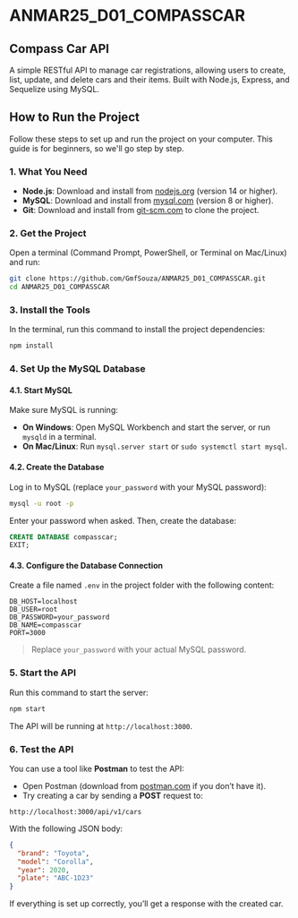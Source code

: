 ﻿# ANMAR25_D01_COMPASSCAR

## Compass Car API

A simple RESTful API to manage car registrations, allowing users to create, list, update, and delete cars and their items. Built with Node.js, Express, and Sequelize using MySQL.

## How to Run the Project

Follow these steps to set up and run the project on your computer. This guide is for beginners, so we'll go step by step.

### 1. What You Need

- **Node.js**: Download and install from [nodejs.org](https://nodejs.org) (version 14 or higher).
- **MySQL**: Download and install from [mysql.com](https://dev.mysql.com/downloads/installer/) (version 8 or higher).
- **Git**: Download and install from [git-scm.com](https://git-scm.com) to clone the project.

### 2. Get the Project

Open a terminal (Command Prompt, PowerShell, or Terminal on Mac/Linux) and run:

```bash
git clone https://github.com/GmfSouza/ANMAR25_D01_COMPASSCAR.git
cd ANMAR25_D01_COMPASSCAR
```

### 3. Install the Tools

In the terminal, run this command to install the project dependencies:

```bash
npm install
```

### 4. Set Up the MySQL Database

#### 4.1. Start MySQL

Make sure MySQL is running:

- **On Windows**: Open MySQL Workbench and start the server, or run `mysqld` in a terminal.
- **On Mac/Linux**: Run `mysql.server start` or `sudo systemctl start mysql`.

#### 4.2. Create the Database

Log in to MySQL (replace `your_password` with your MySQL password):

```bash
mysql -u root -p
```

Enter your password when asked. Then, create the database:

```sql
CREATE DATABASE compasscar;
EXIT;
```

#### 4.3. Configure the Database Connection

Create a file named `.env` in the project folder with the following content:

```env
DB_HOST=localhost
DB_USER=root
DB_PASSWORD=your_password
DB_NAME=compasscar
PORT=3000
```

> Replace `your_password` with your actual MySQL password.

### 5. Start the API

Run this command to start the server:

```bash
npm start
```

The API will be running at `http://localhost:3000`.

### 6. Test the API

You can use a tool like **Postman** to test the API:

- Open Postman (download from [postman.com](https://www.postman.com) if you don’t have it).
- Try creating a car by sending a **POST** request to:

```
http://localhost:3000/api/v1/cars
```

With the following JSON body:

```json
{
  "brand": "Toyota",
  "model": "Corolla",
  "year": 2020,
  "plate": "ABC-1D23"
}
```

If everything is set up correctly, you’ll get a response with the created car.
